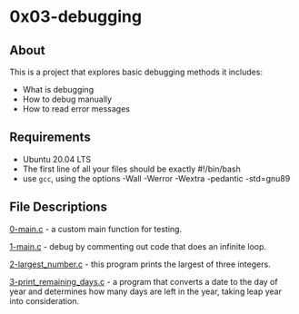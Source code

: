 # 0x03-debugging
## About
This is a project that explores basic debugging methods it includes:
- What is debugging
- How to debug manually
- How to read error messages

## Requirements
- Ubuntu 20.04 LTS
- The first line of all your files should be exactly #!/bin/bash
- use `gcc`, using the options -Wall -Werror -Wextra -pedantic -std=gnu89

## File Descriptions
[0-main.c](https://github.com/szbrooks2017/holbertonschool-low_level_programming/blob/main/0x03-debugging/0-main.c) -  a custom main function for testing.

[1-main.c](https://github.com/szbrooks2017/holbertonschool-low_level_programming/blob/main/0x03-debugging/1-main.c) - debug by commenting out code that does an infinite loop.

[2-largest_number.c](https://github.com/szbrooks2017/holbertonschool-low_level_programming/blob/main/0x03-debugging/2-largest_number.c) -  this program prints the largest of three integers.

[3-print_remaining_days.c](https://github.com/szbrooks2017/holbertonschool-low_level_programming/blob/main/0x03-debugging/3-print_remaining_days.c) -  a program that converts a date to the day of year and determines how many days are left in the year, taking leap year into consideration.
